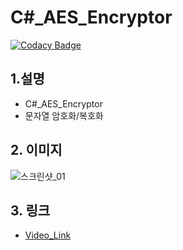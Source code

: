 # C#_AES_Encryptor
[![Codacy Badge](https://api.codacy.com/project/badge/Grade/0b79a3bdca094ae39ac3138e8d4b632c)](https://www.codacy.com/app/gaebhi/Encryptor?utm_source=github.com&amp;utm_medium=referral&amp;utm_content=gaebhi/Encryptor&amp;utm_campaign=Badge_Grade)
## 1.설명
* C#_AES_Encryptor
* 문자열 암호화/복호화
## 2. 이미지
![스크린샷_01](http://postfiles15.naver.net/MjAxOTA1MDZfMTE0/MDAxNTU3MTQ1MzkxOTkw.vDPs4A3P8sjGK6nqXbr6XCcl79ZFAZvV0yzn0L7y-Ykg.aVgtMHqUyJKq2bAM-WkUobKDcdZ5AY3RxSglb7I4tL0g.PNG.gaebhi/enc_screenshot01.png?type=w1 "screenshot_01")
## 3. 링크
* [Video_Link](<https://youtu.be/aWbsWDxuIjw> "Video_Link")


